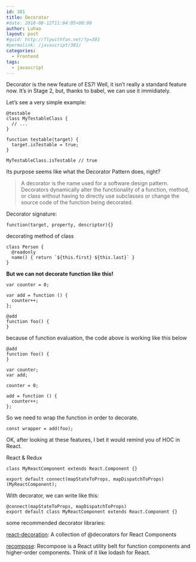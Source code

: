 ```yaml
---
id: 381
title: Decorator
#date: 2018-08-12T11:04:05+00:00
author: Luhao
layout: post
#guid: http://flywithfan.net/?p=381
#permalink: /javascript/381/
categories:
  - Frontend
tags:
  - javascript
---
```

Decorator is the new feature of ES7! Well, it isn&#8217;t really a standard feature now. It&#8217;s in Stage 2, but, thanks to babel, we can use it immidiately.

Let&#8217;s see a very simple example:

<pre><code class="language-javascript ">@testable
class MyTestableClass {
  // ...
}

function testable(target) {
  target.isTestable = true;
}

MyTestableClass.isTestable // true
</code></pre>

Its purpose seems like what the Decorator Pattern does, right?

> A decorator is the name used for a software design pattern. Decorators dynamically alter the functionality of a function, method, or class without having to directly use subclasses or change the source code of the function being decorated. 

Decorator signature:
  
`function(target, property, descriptor){}`

decorating method of class

<pre><code class="language-javascript ">class Person {
  @readonly
  name() { return `${this.first} ${this.last}` }
}
</code></pre>

**But we can not decorate function like this!**

<pre><code class="language-javascript ">var counter = 0;

var add = function () {
  counter++;
};

@add
function foo() {
}
</code></pre>

because of function evaluation, the code above is working like this below

<pre><code class="language-javascript ">@add
function foo() {
}

var counter;
var add;

counter = 0;

add = function () {
  counter++;
};
</code></pre>

So we need to wrap the function in order to decorate.

<pre><code class="language-javascript ">const wrapper = add(foo);
</code></pre>

OK, after looking at these features, I bet it would remind you of HOC in React.

React & Redux

<pre><code class="language-javascript ">class MyReactComponent extends React.Component {}

export default connect(mapStateToProps, mapDispatchToProps)(MyReactComponent);
</code></pre>

With decorator, we can write like this:

<pre><code class="language-javascript ">@connect(mapStateToProps, mapDispatchToProps)
export default class MyReactComponent extends React.Component {}
</code></pre>

some recommended decorator libraries:

[react-decoration](https://github.com/mbasso/react-decoration): A collection of @decorators for React Components

[recompose](https://github.com/acdlite/recompose): Recompose is a React utility belt for function components and higher-order components. Think of it like lodash for React.